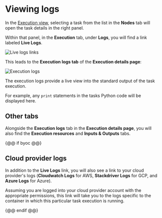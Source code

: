 # Viewing logs

In the [Execution view](../workflows/viewing-workflow-executions.md), selecting a task from the list in the **Nodes** tab will open the task details in the right panel.

Within that panel, in the **Execution** tab, under **Logs**, you will find a link labeled **Live Logs**.

![Live logs links](/_static/images/user-guide/core-concepts/tasks/viewing-logs/live-logs-link.png)

This leads to the **Execution logs tab** of the **Execution details page**:

![Execution logs](/_static/images/user-guide/core-concepts/tasks/viewing-logs/live-logs-execution-logs.png)

The execution logs provide a live view into the standard output of the task execution.

For example, any `print` statements in the tasks Python code will be displayed here.

## Other tabs

Alongside the **Execution logs** tab in the **Execution details page**, you will also find the **Execution resources** and **Inputs & Outputs** tabs.

{@@ if byoc @@}

## Cloud provider logs

In addition to the **Live Logs** link, you will also see a link to your cloud provider's logs (**Cloudwatch Logs** for AWS, **Stackdriver Logs** for GCP, and **Azure Logs** for Azure).

Assuming you are logged into your cloud provider account with the appropriate permissions, this link will take you to the logs specific to the container in which this particular task execution is running.

{@@ endif @@}
